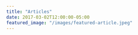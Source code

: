 ```yaml
---
title: "Articles"
date: 2017-03-02T12:00:00-05:00
featured_image: "/images/featured-article.jpeg"
---
```

